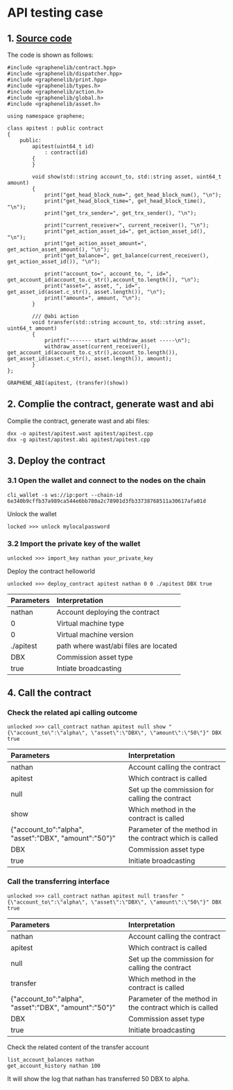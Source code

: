 # API testing case

## 1. [Source code](https://github.com/dbxone/dbxchain/blob/contract/contracts/examples/apitest/apitest.cpp)


The code is shown as follows:
```
#include <graphenelib/contract.hpp>
#include <graphenelib/dispatcher.hpp>
#include <graphenelib/print.hpp>
#include <graphenelib/types.h>
#include <graphenelib/action.h>
#include <graphenelib/global.h>
#include <graphenelib/asset.h>

using namespace graphene;

class apitest : public contract
{
	public:
		apitest(uint64_t id)
			: contract(id)
		{
		}

		void show(std::string account_to, std::string asset, uint64_t amount)
		{
			print("get_head_block_num=", get_head_block_num(), "\n");
			print("get_head_block_time=", get_head_block_time(), "\n");
			print("get_trx_sender=", get_trx_sender(), "\n");

			print("current_receiver=", current_receiver(), "\n");
			print("get_action_asset_id=", get_action_asset_id(), "\n");
			print("get_action_asset_amount=", get_action_asset_amount(), "\n");
			print("get_balance=", get_balance(current_receiver(), get_action_asset_id()), "\n");

			print("account_to=", account_to, ", id=", get_account_id(account_to.c_str(),account_to.length()), "\n");
			print("asset=", asset, ", id=", get_asset_id(asset.c_str(), asset.length()), "\n");
			print("amount=", amount, "\n");
		}

		/// @abi action
		void transfer(std::string account_to, std::string asset, uint64_t amount)
		{
			printf("------- start withdraw_asset -----\n");
			withdraw_asset(current_receiver(), get_account_id(account_to.c_str(),account_to.length()),  get_asset_id(asset.c_str(), asset.length()), amount);
		}
};

GRAPHENE_ABI(apitest, (transfer)(show))
```

## 2. Complie the contract, generate wast and abi

Complie the contract, generate wast and abi files:

```
dxx -o apitest/apitest.wast apitest/apitest.cpp
dxx -g apitest/apitest.abi apitest/apitest.cpp
```

## 3. Deploy the contract

### 3.1 Open the wallet and connect to the nodes on the chain

```
cli_wallet -s ws://ip:port --chain-id 6e340b9cffb37a989ca544e6bb780a2c78901d3fb33738768511a30617afa01d
```

Unlock the wallet
```
locked >>> unlock mylocalpassword
```

### 3.2 Import the private key of the wallet

```
unlocked >>> import_key nathan your_private_key
```

Deploy the contract helloworld

```
unlocked >>> deploy_contract apitest nathan 0 0 ./apitest DBX true
```
| Parameters | Interpretation |
| :--- | :--- |
| nathan | Account deploying the contract |
| 0 | Virtual machine type |
| 0 | Virtual machine version |
| ./apitest | path where wast/abi files are located |
| DBX | Commission asset type |
| true | Intiate broadcasting |
 
## 4. Call the contract

### Check the related api calling outcome 

```
unlocked >>> call_contract nathan apitest null show "{\"account_to\":\"alpha\", \"asset\":\"DBX\", \"amount\":\"50\"}" DBX true

```
| Parameters | Interpretation |
| :--- | :--- |
| nathan | Account calling the contract |
| apitest | Which contract is called |
| null | Set up the commission for calling the contract |
| show | Which method in the contract is called |
| {\"account_to\":\"alpha\", \"asset\":\"DBX\", \"amount\":\"50\"}" | Parameter of the method in the contract which is called |
| DBX | Commission asset type |
| true | Initiate broadcasting |

### Call the transferring interface

```
unlocked >>> call_contract nathan apitest null transfer "{\"account_to\":\"alpha\", \"asset\":\"DBX\", \"amount\":\"50\"}" DBX true

```
| Parameters | Interpretation |
| :--- | :--- |
| nathan | Account calling the contract |
| apitest | Which contract is called |
| null | Set up the commission for calling the contract |
| transfer | Which method in the contract is called |
| {\"account_to\":\"alpha\", \"asset\":\"DBX\", \"amount\":\"50\"}" | Parameter of the method in the contract which is called |
| DBX | Commission asset type |
| true | Initiate broadcasting |

Check the related content of the transfer account
```
list_account_balances nathan
get_account_history nathan 100
```
It will show the log that nathan has transferred 50 DBX to alpha.
